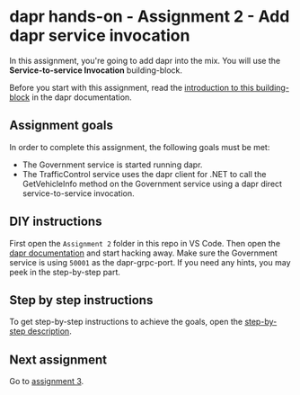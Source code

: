 # dapr hands-on - Assignment 2 - Add dapr service invocation

In this assignment, you're going to add dapr into the mix. You will use the **Service-to-service Invocation** building-block.

Before you start with this assignment, read the [introduction to this building-block](https://github.com/dapr/docs/blob/master/concepts/service-invocation/README.md) in the dapr documentation.

## Assignment goals

In order to complete this assignment, the following goals must be met:

- The Government service is started running dapr.
- The TrafficControl service uses the dapr client for .NET to call the GetVehicleInfo method on the Government service using a dapr direct service-to-service invocation.

## DIY instructions

First open the `Assignment 2` folder in this repo in VS Code. Then open the [dapr documentation](https://github.com/dapr/docs) and start hacking away. Make sure the Government service is using `50001` as the dapr-grpc-port. If you need any hints, you may peek in the step-by-step part.

## Step by step instructions

To get step-by-step instructions to achieve the goals, open the [step-by-step description](step-by-step.md).

## Next assignment

Go to [assignment 3](../Assignment03/README.md).
